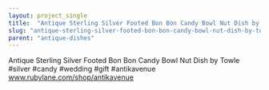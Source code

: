 ```yaml
---
layout: project_single
title:  "Antique Sterling Silver Footed Bon Bon Candy Bowl Nut Dish by Towle #silver #candy #wedding #gift #antikavenue www.rubylane.com/shop/antikavenue"
slug: "antique-sterling-silver-footed-bon-bon-candy-bowl-nut-dish-by-towle-silver-candy-wedding"
parent: "antique-dishes"
---
```

Antique Sterling Silver Footed Bon Bon Candy Bowl Nut Dish by Towle #silver #candy #wedding #gift #antikavenue www.rubylane.com/shop/antikavenue